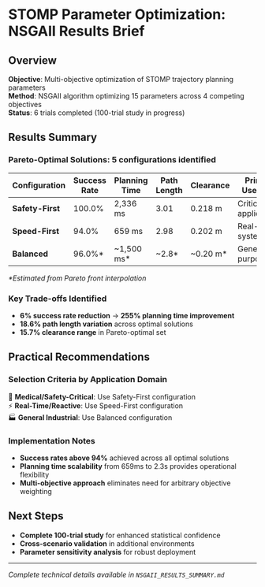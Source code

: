 # STOMP Parameter Optimization: NSGAII Results Brief

## Overview
**Objective**: Multi-objective optimization of STOMP trajectory planning parameters  
**Method**: NSGAII algorithm optimizing 15 parameters across 4 competing objectives  
**Status**: 6 trials completed (100-trial study in progress)  

## Results Summary

### Pareto-Optimal Solutions: 5 configurations identified

| Configuration | Success Rate | Planning Time | Path Length | Clearance | Primary Use Case |
|---------------|--------------|---------------|-------------|-----------|------------------|
| **Safety-First** | 100.0% | 2,336 ms | 3.01 | 0.218 m | Critical applications |
| **Speed-First** | 94.0% | 659 ms | 2.98 | 0.202 m | Real-time systems |
| **Balanced** | 96.0%* | ~1,500 ms* | ~2.8* | ~0.20 m* | General purpose |

*\*Estimated from Pareto front interpolation*

### Key Trade-offs Identified
- **6% success rate reduction** → **255% planning time improvement**
- **18.6% path length variation** across optimal solutions
- **15.7% clearance range** in Pareto-optimal set

## Practical Recommendations

### Selection Criteria by Application Domain

🏥 **Medical/Safety-Critical**: Use Safety-First configuration  
⚡ **Real-Time/Reactive**: Use Speed-First configuration  
🏭 **General Industrial**: Use Balanced configuration  

### Implementation Notes
- **Success rates above 94%** achieved across all optimal solutions
- **Planning time scalability** from 659ms to 2.3s provides operational flexibility
- **Multi-objective approach** eliminates need for arbitrary objective weighting

## Next Steps
- **Complete 100-trial study** for enhanced statistical confidence
- **Cross-scenario validation** in additional environments
- **Parameter sensitivity analysis** for robust deployment

---
*Complete technical details available in `NSGAII_RESULTS_SUMMARY.md`*
